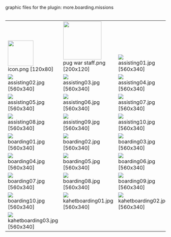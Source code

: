 graphic files for the plugin: more.boarding.missions<br>
<br>
<table>
	<tr valign="bottom">
		<td><img src="https://raw.githubusercontent.com/zuckung/endless-sky-plugins/refs/heads/main/myplugins/more.boarding.missions/icon.png width="120" height="80"><br>
		icon.png [120x80]</td>
		<td><img src="https://raw.githubusercontent.com/zuckung/endless-sky-plugins/refs/heads/main/myplugins/more.boarding.missions/images/outfit/pug war staff.png width="200" height="120"><br>
		pug war staff.png [200x120]</td>
		<td><img src="https://raw.githubusercontent.com/zuckung/endless-sky-plugins/refs/heads/main/myplugins/more.boarding.missions/images/scene/assisting01.jpg width="200"><br>
		assisting01.jpg [560x340]</td>
	</tr>
	<tr valign="bottom">
		<td><img src="https://raw.githubusercontent.com/zuckung/endless-sky-plugins/refs/heads/main/myplugins/more.boarding.missions/images/scene/assisting02.jpg width="200"><br>
		assisting02.jpg [560x340]</td>
		<td><img src="https://raw.githubusercontent.com/zuckung/endless-sky-plugins/refs/heads/main/myplugins/more.boarding.missions/images/scene/assisting03.jpg width="200"><br>
		assisting03.jpg [560x340]</td>
		<td><img src="https://raw.githubusercontent.com/zuckung/endless-sky-plugins/refs/heads/main/myplugins/more.boarding.missions/images/scene/assisting04.jpg width="200"><br>
		assisting04.jpg [560x340]</td>
	</tr>
	<tr valign="bottom">
		<td><img src="https://raw.githubusercontent.com/zuckung/endless-sky-plugins/refs/heads/main/myplugins/more.boarding.missions/images/scene/assisting05.jpg width="200"><br>
		assisting05.jpg [560x340]</td>
		<td><img src="https://raw.githubusercontent.com/zuckung/endless-sky-plugins/refs/heads/main/myplugins/more.boarding.missions/images/scene/assisting06.jpg width="200"><br>
		assisting06.jpg [560x340]</td>
		<td><img src="https://raw.githubusercontent.com/zuckung/endless-sky-plugins/refs/heads/main/myplugins/more.boarding.missions/images/scene/assisting07.jpg width="200"><br>
		assisting07.jpg [560x340]</td>
	</tr>
	<tr valign="bottom">
		<td><img src="https://raw.githubusercontent.com/zuckung/endless-sky-plugins/refs/heads/main/myplugins/more.boarding.missions/images/scene/assisting08.jpg width="200"><br>
		assisting08.jpg [560x340]</td>
		<td><img src="https://raw.githubusercontent.com/zuckung/endless-sky-plugins/refs/heads/main/myplugins/more.boarding.missions/images/scene/assisting09.jpg width="200"><br>
		assisting09.jpg [560x340]</td>
		<td><img src="https://raw.githubusercontent.com/zuckung/endless-sky-plugins/refs/heads/main/myplugins/more.boarding.missions/images/scene/assisting10.jpg width="200"><br>
		assisting10.jpg [560x340]</td>
	</tr>
	<tr valign="bottom">
		<td><img src="https://raw.githubusercontent.com/zuckung/endless-sky-plugins/refs/heads/main/myplugins/more.boarding.missions/images/scene/boarding01.jpg width="200"><br>
		boarding01.jpg [560x340]</td>
		<td><img src="https://raw.githubusercontent.com/zuckung/endless-sky-plugins/refs/heads/main/myplugins/more.boarding.missions/images/scene/boarding02.jpg width="200"><br>
		boarding02.jpg [560x340]</td>
		<td><img src="https://raw.githubusercontent.com/zuckung/endless-sky-plugins/refs/heads/main/myplugins/more.boarding.missions/images/scene/boarding03.jpg width="200"><br>
		boarding03.jpg [560x340]</td>
	</tr>
	<tr valign="bottom">
		<td><img src="https://raw.githubusercontent.com/zuckung/endless-sky-plugins/refs/heads/main/myplugins/more.boarding.missions/images/scene/boarding04.jpg width="200"><br>
		boarding04.jpg [560x340]</td>
		<td><img src="https://raw.githubusercontent.com/zuckung/endless-sky-plugins/refs/heads/main/myplugins/more.boarding.missions/images/scene/boarding05.jpg width="200"><br>
		boarding05.jpg [560x340]</td>
		<td><img src="https://raw.githubusercontent.com/zuckung/endless-sky-plugins/refs/heads/main/myplugins/more.boarding.missions/images/scene/boarding06.jpg width="200"><br>
		boarding06.jpg [560x340]</td>
	</tr>
	<tr valign="bottom">
		<td><img src="https://raw.githubusercontent.com/zuckung/endless-sky-plugins/refs/heads/main/myplugins/more.boarding.missions/images/scene/boarding07.jpg width="200"><br>
		boarding07.jpg [560x340]</td>
		<td><img src="https://raw.githubusercontent.com/zuckung/endless-sky-plugins/refs/heads/main/myplugins/more.boarding.missions/images/scene/boarding08.jpg width="200"><br>
		boarding08.jpg [560x340]</td>
		<td><img src="https://raw.githubusercontent.com/zuckung/endless-sky-plugins/refs/heads/main/myplugins/more.boarding.missions/images/scene/boarding09.jpg width="200"><br>
		boarding09.jpg [560x340]</td>
	</tr>
	<tr valign="bottom">
		<td><img src="https://raw.githubusercontent.com/zuckung/endless-sky-plugins/refs/heads/main/myplugins/more.boarding.missions/images/scene/boarding10.jpg width="200"><br>
		boarding10.jpg [560x340]</td>
		<td><img src="https://raw.githubusercontent.com/zuckung/endless-sky-plugins/refs/heads/main/myplugins/more.boarding.missions/images/scene/kahetboarding01.jpg width="200"><br>
		kahetboarding01.jpg [560x340]</td>
		<td><img src="https://raw.githubusercontent.com/zuckung/endless-sky-plugins/refs/heads/main/myplugins/more.boarding.missions/images/scene/kahetboarding02.jpg width="200"><br>
		kahetboarding02.jpg [560x340]</td>
	</tr>
	<tr valign="bottom">
		<td><img src="https://raw.githubusercontent.com/zuckung/endless-sky-plugins/refs/heads/main/myplugins/more.boarding.missions/images/scene/kahetboarding03.jpg width="200"><br>
		kahetboarding03.jpg [560x340]</td>
		<td></td>
		<td></td>
	</tr>
</table>
